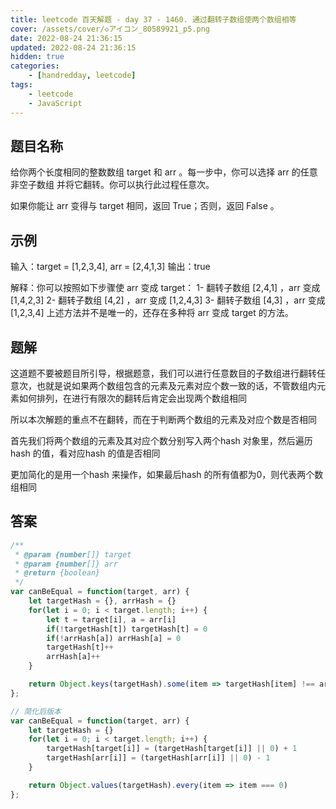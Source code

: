```yaml
---
title: leetcode 百天解题 - day 37 - 1460. 通过翻转子数组使两个数组相等
cover: /assets/cover/◇アイコン_80589921_p5.png
date: 2022-08-24 21:36:15
updated: 2022-08-24 21:36:15
hidden: true
categories:
    - [handredday, leetcode]
tags:
    - leetcode
    - JavaScript
---
```


## 题目名称

给你两个长度相同的整数数组 target 和 arr 。每一步中，你可以选择 arr 的任意 非空子数组 并将它翻转。你可以执行此过程任意次。

如果你能让 arr 变得与 target 相同，返回 True；否则，返回 False 。

## 示例

输入：target = [1,2,3,4], arr = [2,4,1,3]
输出：true

解释：你可以按照如下步骤使 arr 变成 target：
1- 翻转子数组 [2,4,1] ，arr 变成 [1,4,2,3]
2- 翻转子数组 [4,2] ，arr 变成 [1,2,4,3]
3- 翻转子数组 [4,3] ，arr 变成 [1,2,3,4]
上述方法并不是唯一的，还存在多种将 arr 变成 target 的方法。


## 题解

这道题不要被题目所引导，根据题意，我们可以进行任意数目的子数组进行翻转任意次，也就是说如果两个数组包含的元素及元素对应个数一致的话，不管数组内元素如何排列，在进行有限次的翻转后肯定会出现两个数组相同

所以本次解题的重点不在翻转，而在于判断两个数组的元素及对应个数是否相同

首先我们将两个数组的元素及其对应个数分别写入两个hash 对象里，然后遍历hash 的值，看对应hash 的值是否相同

更加简化的是用一个hash 来操作，如果最后hash 的所有值都为0，则代表两个数组相同

## 答案

~~~js
/**
 * @param {number[]} target
 * @param {number[]} arr
 * @return {boolean}
 */
var canBeEqual = function(target, arr) {
    let targetHash = {}, arrHash = {}
    for(let i = 0; i < target.length; i++) {
        let t = target[i], a = arr[i]
        if(!targetHash[t]) targetHash[t] = 0
        if(!arrHash[a]) arrHash[a] = 0
        targetHash[t]++
        arrHash[a]++
    }

    return Object.keys(targetHash).some(item => targetHash[item] !== arrHash[item])
};

// 简化后版本
var canBeEqual = function(target, arr) {
    let targetHash = {}
    for(let i = 0; i < target.length; i++) {
        targetHash[target[i]] = (targetHash[target[i]] || 0) + 1
        targetHash[arr[i]] = (targetHash[arr[i]] || 0) - 1
    }

    return Object.values(targetHash).every(item => item === 0)
};
~~~

